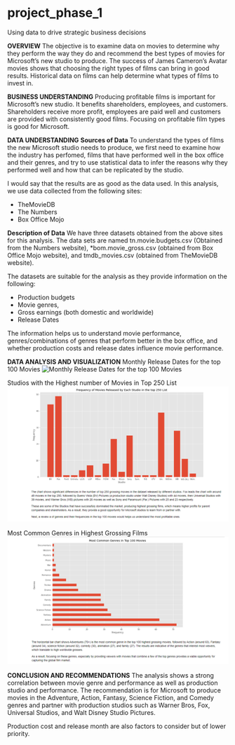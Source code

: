 # project_phase_1
Using data to drive strategic business decisions

**OVERVIEW**
The objective is to examine data on movies to determine why they perform the way they do and recommend the best types of movies for Microsoft’s new studio to produce. The success of James Cameron’s Avatar movies shows that choosing the right types of films can bring in good results. Historical data on films can help determine what types of films to invest in.


**BUSINESS UNDERSTANDING**
Producing profitable films is important for Microsoft’s new studio. It benefits shareholders, employees, and customers. Shareholders receive more profit, employees are paid well and customers are provided with consistently good films. Focusing on profitable film types is good for Microsoft.


**DATA UNDERSTANDING**
**Sources of Data**
To understand the types of films the new Microsoft studio needs to produce, we first need to examine how the industry has perfomed, films that have performed well in the box office and their genres, and try to use statistical data to infer the reasons why they performed well and how that can be replicated by the studio.

I would say that the results are as good as the data used. In this analysis, we use data collected from the following sites:

* TheMovieDB
* The Numbers
* Box Office Mojo

**Description of Data** 
We have three datasets obtained from the above sites for this analysis. The data sets are named tn.movie.budgets.csv (Obtained from the Numbers website), *bom.movie_gross.csv (obtained from Box Office Mojo website), and tmdb_movies.csv (obtained from TheMovieDB website).

The datasets are suitable for the analysis as they provide information on the following:

* Production budgets
* Movie genres,
* Gross earnings (both domestic and worldwide)
* Release Dates

The information helps us to understand movie performance, genres/combinations of genres that perform better in the box office, and whether production costs and release dates influence movie performance.


**DATA ANALYSIS AND VISUALIZATION**
Monthly Release Dates for the top 100 Movies
 ![Monthly Release Dates for the top 100 Movies](Image/Image_1.png)

Studios with the Highest number of Movies in Top 250 List
 ![Studios with the Highest number of Movies in Top 250 List](Images/image_2.png)

Most Common Genres in Highest Grossing Films
 ![Most Common Genres in Highest Grossing Films](Images/image_3.png)


**CONCLUSION AND RECOMMENDATIONS**
The analysis shows a strong correlation between movie genre and performance as well as production studio and performance. The recommendation is for Microsoft to produce movies in the Adventure, Action, Fantasy, Science Fiction, and Comedy genres and partner with production studios such as Warner Bros, Fox, Universal Studios, and Walt Disney Studio Pictures. 

Production cost and release month are also factors to consider but of lower priority.
